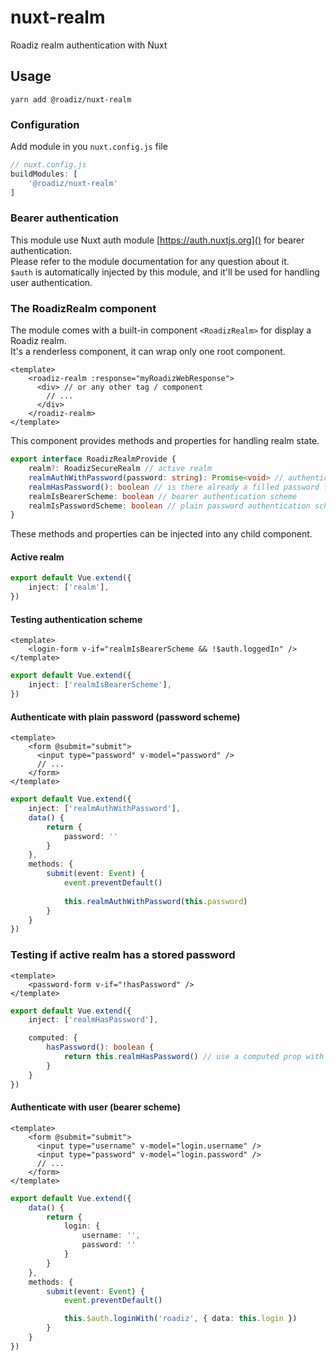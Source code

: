 # nuxt-realm
Roadiz realm authentication with Nuxt

## Usage

`yarn add @roadiz/nuxt-realm`

### Configuration

Add module in you `nuxt.config.js` file

```js
// nuxt.config.js
buildModules: [
    '@roadiz/nuxt-realm'
]
```

### Bearer authentication

This module use Nuxt auth module [https://auth.nuxtjs.org]() for bearer authentication.  
Please refer to the module documentation for any question about it.  
`$auth` is automatically injected by this module, and it'll be used for handling user authentication. 

### The RoadizRealm component

The module comes with a built-in component `<RoadizRealm>` for display a Roadiz realm.  
It's a renderless component, it can wrap only one root component.

```vue
<template>
    <roadiz-realm :response="myRoadizWebResponse">
      <div> // or any other tag / component
        // ... 
      </div>
    </roadiz-realm>
</template>
```

This component provides methods and properties for handling realm state.

```ts
export interface RoadizRealmProvide {
    realm?: RoadizSecureRealm // active realm
    realmAuthWithPassword(password: string): Promise<void> // authenticate with pasword
    realmHasPassword(): boolean // is there already a filled password for this realm
    realmIsBearerScheme: boolean // bearer authentication scheme 
    realmIsPasswordScheme: boolean // plain password authentication scheme 
}
```

These methods and properties can be injected into any child component.

#### Active realm

```ts
export default Vue.extend({
    inject: ['realm'],
})
```

#### Testing authentication scheme

```vue
<template>
    <login-form v-if="realmIsBearerScheme && !$auth.loggedIn" />
</template>
```

```ts
export default Vue.extend({
    inject: ['realmIsBearerScheme'],
})
```


#### Authenticate with plain password (password scheme)

```vue
<template>
    <form @submit="submit">
      <input type="password" v-model="password" />
      // ...
    </form>
</template>
```

```ts
export default Vue.extend({
    inject: ['realmAuthWithPassword'],
    data() {
        return {
            password: ''
        }
    },
    methods: {
        submit(event: Event) {
            event.preventDefault()
            
            this.realmAuthWithPassword(this.password)
        }
    }
})
```

### Testing if active realm has a stored password

```vue
<template>
    <password-form v-if="!hasPassword" />
</template>
```

```ts
export default Vue.extend({
    inject: ['realmHasPassword'],

    computed: {
        hasPassword(): boolean {
            return this.realmHasPassword() // use a computed prop with a getter for using data reactivity
        }
    }
})
```


#### Authenticate with user (bearer scheme)

```vue
<template>
    <form @submit="submit">
      <input type="username" v-model="login.username" />
      <input type="password" v-model="login.password" />
      // ...
    </form>
</template>
```

```ts
export default Vue.extend({
    data() {
        return {
            login: {
                username: '',
                password: ''
            }
        }
    },
    methods: {
        submit(event: Event) {
            event.preventDefault()

            this.$auth.loginWith('roadiz', { data: this.login })
        }
    }
})
```
